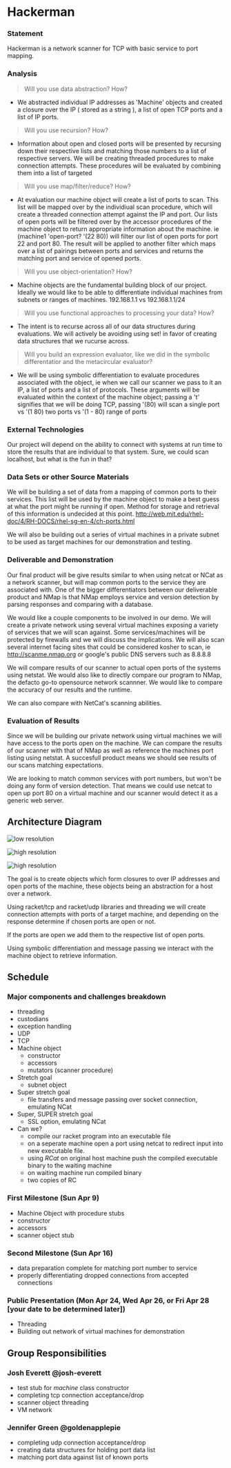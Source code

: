 # Hackerman

### Statement
Hackerman is a network scanner for TCP with basic service to port mapping.

### Analysis

> Will you use data abstraction? How?
- We abstracted individual IP addresses as 'Machine' objects and created a closure over the IP ( stored as a string ), a list of open TCP ports and a list of IP ports.

> Will you use recursion? How?
- Information about open and closed ports will be presented by recursing down their respective lists and matching those numbers to a list of respective servers.
We will be creating threaded procedures to make connection attempts. These procedures will be evaluated by combining them into a list of targeted 

> Will you use map/filter/reduce? How? 
- At evaluation our machine object will create a list of ports to scan. This list will be mapped over by the individiual scan procedure, which will create a threaded connection attempt against the IP and port. 
Our lists of open ports will be filtered over by the accessor procedures of the machine object to return appropriate information about the machine. 
ie (machine1 'open-port? '(22 80)) will filter our list of open ports for port 22 and port 80.
The result will be applied to another filter which maps over a list of pairings between ports and services and returns the matching port and service of opened ports.

> Will you use object-orientation? How?
- Machine objects are the fundamental building block of our project. Ideally we would like to be able to differentiate individual machines from subnets or ranges of machines.
192.168.1.1 vs 192.168.1.1/24

> Will you use functional approaches to processing your data? How?
- The intent is to recurse across all of our data structures during evaluations. We will actively be avoiding using set! in favor of creating data structures that we rucurse across.

> Will you build an expression evaluator, like we did in the symbolic differentatior and the metacircular evaluator?
- We will be using symbolic differentiation to evaluate procedures associated with the object, ie when we call our scanner we pass to it an IP, a list of ports and a list of protocols. These arguments will be evaluated within the context of the machine object; passing a 't' signifies that we will be doing TCP, passing '(80) will scan a single port vs '(1 80) two ports vs '(1 - 80) range of ports

### External Technologies
Our project will depend on the ability to connect with systems at run time to store the results that are individual to that system. Sure, we could scan localhost, but what is the fun in that?

### Data Sets or other Source Materials
We will be building a set of data from a mapping of common ports to their services. This list will be used by the machine object to make a best guess at what the port might be running if open.
Method for storage and retrieval of this information is undecided at this point.
http://web.mit.edu/rhel-doc/4/RH-DOCS/rhel-sg-en-4/ch-ports.html

We will also be building out a series of virtual machines in a private subnet to be used as target machines for our demonstration and testing. 

### Deliverable and Demonstration
Our final product will be give results similar to when using netcat or NCat as a network scanner, but will map common ports to the service they are associated with. One of the bigger differentiators between our deliverable product and NMap is that NMap employs service and version detection by parsing responses and comparing with a database.

We would like a couple components to be involved in our demo. We will create a private network using several virtual machines exposing a variety of services that we will scan against. Some services/machines will be protected by firewalls and we will discuss the implications. We will also scan several internet facing sites that could be considered kosher to scan, ie http://scanme.nmap.org or google's public DNS servers such as 8.8.8.8

We will compare results of our scanner to actual open ports of the systems using netstat.
We would also like to directly compare our program to NMap, the defacto go-to opensource network scannner. We would like to compare the accuracy of our results and the runtime.

We can also compare with NetCat's scanning abilities.

### Evaluation of Results
Since we will be building our private network using virtual machines we will have access to the ports open on the machine. We can compare the results of our scanner with that of NMap as well as reference the machines port listing using netstat. A succesfull product means we should see results of our scans matching expectations.

We are looking to match common services with port numbers, but won't be doing any form of version detection. That means we could use netcat to open up port 80 on a virtual machine and our scanner would detect it as a generic web server.

## Architecture Diagram
![low resolution](/Low_Res.png?raw=true "low res architecture")

![high resolution](/machineObject.png?raw=true "whiteboard environemt diagram")

![high resolution](/High_Res.png?raw=true "high res architecture")


The goal is to create objects which form closures to over IP addresses and open ports of the machine, these objects being an abstraction for a host over a network.
 
Using racket/tcp and racket/udp libraries and threading we will create connection attempts with ports of a target machine, and depending on the response determine if chosen ports are open or not.
  
If the ports are open we add them to the respective list of open ports.

Using symbolic differentiation and message passing we interact with the machine object to retrieve information.




## Schedule

### Major components and challenges breakdown
* threading
* custodians
* exception handling
* UDP
* TCP
* Machine object
  * constructor
  * accessors
  * mutators (scanner procedure)
* Stretch goal 
  * subnet object
* Super stretch goal
  * file transfers and message passing over socket connection, emulating NCat
* Super, SUPER stretch goal 
  * SSL option, emulating NCat
* Can we?
  * compile our racket program into an executable file
   * on a seperate machine open a port using netcat to redirect input into new executable file.
   * using *RCat* on original host machine push the compiled executable binary to the waiting machine
   * on waiting machine run compiled binary
   * two copies of RC
  

### First Milestone (Sun Apr 9)
* Machine Object with procedure stubs
 * constructor
 * accessors
 * scanner object stub


### Second Milestone (Sun Apr 16)
* data preparation complete for matching port number to service
* properly differentiating dropped connections from accepted connections

### Public Presentation (Mon Apr 24, Wed Apr 26, or Fri Apr 28 [your date to be determined later])
* Threading
* Building out network of virtual machines for demonstration

## Group Responsibilities

### Josh Everett @josh-everett
* test stub for _machine_ class constructor
* completing tcp connection acceptance/drop
* scanner object threading
* VM network


### Jennifer Green @goldenapplepie
* completing udp connection acceptance/drop
* creating data structures for holding port data list
* matching port data against list of known ports
